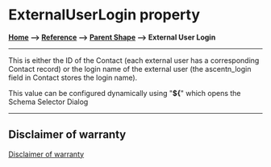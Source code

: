 # ExternalUserLogin property

**[Home](/) --> [Reference](/ref)  -->  [Parent Shape](javascript:history.back()) --> External User Login**

---

This is either the ID of the Contact (each external user has a corresponding Contact record) or the login name of the external user (the ascentn_login field in Contact stores the login name).

This value can be configured dynamically using "**${**" which opens the Schema Selector Dialog

---

## Disclaimer of warranty

[Disclaimer of warranty](../../guides/common/DisclaimerOfWarranty.md)
